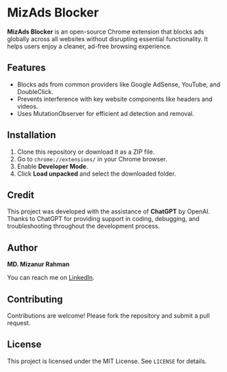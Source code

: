 # MizAds Blocker


**MizAds Blocker** is an open-source Chrome extension that blocks ads globally across all websites without disrupting essential functionality. It helps users enjoy a cleaner, ad-free browsing experience.

## Features
- Blocks ads from common providers like Google AdSense, YouTube, and DoubleClick.
- Prevents interference with key website components like headers and videos.
- Uses MutationObserver for efficient ad detection and removal.

## Installation
1. Clone this repository or download it as a ZIP file.
2. Go to `chrome://extensions/` in your Chrome browser.
3. Enable **Developer Mode**.
4. Click **Load unpacked** and select the downloaded folder.

## Credit
This project was developed with the assistance of **ChatGPT** by OpenAI. Thanks to ChatGPT for providing support in coding, debugging, and troubleshooting throughout the development process.

## Author
**MD. Mizanur Rahman**

You can reach me on [LinkedIn](https://www.linkedin.com/in/ammizan/).

## Contributing
Contributions are welcome! Please fork the repository and submit a pull request.

## License
This project is licensed under the MIT License. See `LICENSE` for details.
